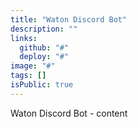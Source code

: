 ```yaml
---
title: "Waton Discord Bot"
description: ""
links:
  github: "#"
  deploy: "#"
image: "#"
tags: []
isPublic: true
---
```


Waton Discord Bot - content
